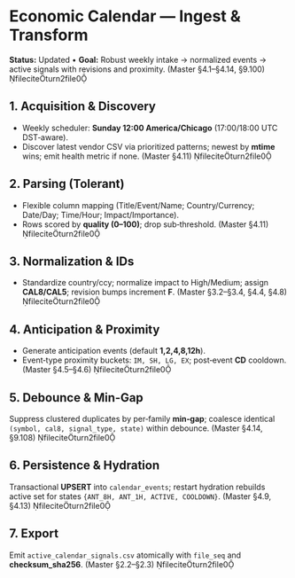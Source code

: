 # Economic Calendar — Ingest & Transform

**Status:** Updated • **Goal:** Robust weekly intake → normalized events → active signals with revisions and proximity. (Master §4.1–§4.14, §9.100) fileciteturn2file0

## 1. Acquisition & Discovery
- Weekly scheduler: **Sunday 12:00 America/Chicago** (17:00/18:00 UTC DST‑aware).  
- Discover latest vendor CSV via prioritized patterns; newest by **mtime** wins; emit health metric if none. (Master §4.11) fileciteturn2file0

## 2. Parsing (Tolerant)
- Flexible column mapping (Title/Event/Name; Country/Currency; Date/Day; Time/Hour; Impact/Importance).  
- Rows scored by **quality (0–100)**; drop sub‑threshold. (Master §4.11) fileciteturn2file0

## 3. Normalization & IDs
- Standardize country/ccy; normalize impact to High/Medium; assign **CAL8/CAL5**; revision bumps increment **F**. (Master §3.2–§3.4, §4.4, §4.8) fileciteturn2file0

## 4. Anticipation & Proximity
- Generate anticipation events (default **1,2,4,8,12h**).  
- Event‑type proximity buckets: `IM, SH, LG, EX`; post‑event **CD** cooldown. (Master §4.5–§4.6) fileciteturn2file0

## 5. Debounce & Min‑Gap
Suppress clustered duplicates by per‑family **min‑gap**; coalesce identical `(symbol, cal8, signal_type, state)` within debounce. (Master §4.14, §9.108) fileciteturn2file0

## 6. Persistence & Hydration
Transactional **UPSERT** into `calendar_events`; restart hydration rebuilds active set for states `{ANT_8H, ANT_1H, ACTIVE, COOLDOWN}`. (Master §4.9, §4.13) fileciteturn2file0

## 7. Export
Emit `active_calendar_signals.csv` atomically with `file_seq` and **checksum_sha256**. (Master §2.2–§2.3) fileciteturn2file0
